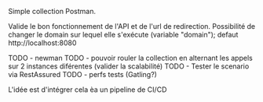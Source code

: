 Simple collection Postman.

Valide le bon fonctionnement de l'API et de l'url de redirection.
Possibilité de changer le domain sur lequel elle s'exécute (variable "domain"); defaut http://localhost:8080

TODO - newman
TODO - pouvoir rouler la collection en alternant les appels sur 2 instances diférentes (valider la scalabilité)
TODO - Tester le scenario via RestAssured
TODO - perfs tests (Gatling?)

L'idée est d'intégrer cela èa un pipeline de CI/CD